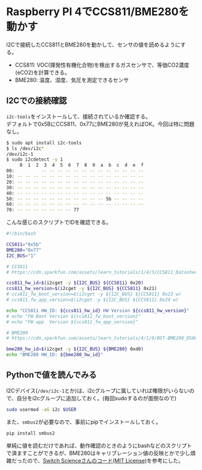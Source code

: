# Raspberry PI 4でCCS811/BME280を動かす

I2Cで接続したCCS811とBME280を動かして、センサの値を読めるようにする。

* CCS811: VOC(揮発性有機化合物)を検出するガスセンサで、等価CO2濃度(eCO2)を計算できる。
* BME280: 温度、湿度、気圧を測定できるセンサ

## I2Cでの接続確認

`i2c-tools`をインストールして、接続されているか確認する。  
デフォルトで0x5BにCCS811、0x77にBME280が見えればOK。今回は特に問題なし。

```sh
$ sudo apt install i2c-tools
$ ls /dev/i2c*
/dev/i2c-1
$ sudo i2cdetect -y 1
     0  1  2  3  4  5  6  7  8  9  a  b  c  d  e  f
00:          -- -- -- -- -- -- -- -- -- -- -- -- --
10: -- -- -- -- -- -- -- -- -- -- -- -- -- -- -- --
20: -- -- -- -- -- -- -- -- -- -- -- -- -- -- -- --
30: -- -- -- -- -- -- -- -- -- -- -- -- -- -- -- --
40: -- -- -- -- -- -- -- -- -- -- -- -- -- -- -- --
50: -- -- -- -- -- -- -- -- -- -- -- 5b -- -- -- --
60: -- -- -- -- -- -- -- -- -- -- -- -- -- -- -- --
70: -- -- -- -- -- -- -- 77
```

こんな感じのスクリプトでIDを確認できる。

```bash
#!/bin/bash

CCS811="0x5b"
BME280="0x77"
I2C_BUS="1"

# CCS811
# https://cdn.sparkfun.com/assets/learn_tutorials/1/4/3/CCS811_Datasheet-DS000459.pdf

ccs811_hw_id=$(i2cget -y ${I2C_BUS} ${CCS811} 0x20)
ccs811_hw_version=$(i2cget -y ${I2C_BUS} ${CCS811} 0x21)
# ccs811_fw_boot_version=$(i2cget -y ${I2C_BUS} ${CCS811} 0x23 w)
# ccs811_fw_app_version=$(i2cget -y ${I2C_BUS} ${CCS811} 0x24 w)

echo "CCS811 HW_ID: ${ccs811_hw_id} HW Version ${ccs811_hw_version}"
# echo "FW Boot Version ${ccs811_fw_boot_version}"
# echo "FW app  Version ${ccs811_fw_app_version}"

# BME280
# https://cdn.sparkfun.com/assets/learn_tutorials/4/1/9/BST-BME280_DS001-10.pdf

bme280_hw_id=$(i2cget -y ${I2C_BUS} ${BME280} 0xd0)
echo "BME280 HW_ID: ${bme280_hw_id}"
```

## Pythonで値を読んでみる

I2Cデバイス(`/dev/i2c-1`とか)は、i2cグループに属していれば権限がいらないので、自分をi2cグループに追加しておく。(毎回sudoするのが面倒なので)

```sh
sudo usermod -aG i2c $USER
```

また、`smbus2`が必要なので、事前にpipでインストールしておく。

```sh
pip install smbus2
```

単純に値を読むだけであれば、動作確認のときのようにbashなどのスクリプトで済ますことができるが、BME280はキャリブレーション値の反映とかで少し煩雑だったので、[Switch Scienceさんのコード(MIT License)](https://github.com/SWITCHSCIENCE/samplecodes/blob/master/BME280/Python27/bme280_sample.py)を参考にした。


